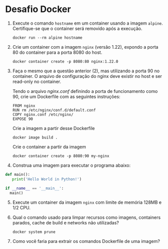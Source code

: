 # Desafio Docker

1. Execute o comando `hostname` em um container usando a imagem `alpine`. Certifique-se que o container será removido após a execução.

   ```
   docker run --rm alpine hostname
   ```

2. Crie um container com a imagem `nginx` (versão 1.22), expondo a porta 80 do container para a porta 8080 do host.

   ```
   docker container create -p 8080:80 nginx:1.22.0
   ```

3. Faça o mesmo que a questão anterior (2), mas utilizando a porta 90 no container. O arquivo de configuração do nginx deve existir no host e ser read-only no container.
   
   Tendo o arquivo *nginx.conf* definindo a porta de funcionamento como 90, crie um Dockerfile com as seguintes instruções:
  
   ```
   FROM nginx
   RUN rm /etc/nginx/conf.d/default.conf
   COPY nginx.conf /etc/nginx/
   EXPOSE 90
   ```
   
   Crie a imagem a partir desse Dockerfile
  
   ```
   docker image build .
   ```
  
   Crie o container a partir da imagem
  
   ```
   docker container create -p 8080:90 my-nginx
   ```

4. Construa uma imagem para executar o programa abaixo:

```python
def main():
   print('Hello World in Python!')

if __name__ == '__main__':
  main()
```

5. Execute um container da imagem `nginx` com limite de memória 128MB e 1/2 CPU.

6. Qual o comando usado para limpar recursos como imagens, containers parados, cache de build e networks não utilizadas?

   ```
   docker system prune
   ```

7. Como você faria para extrair os comandos Dockerfile de uma imagem?
